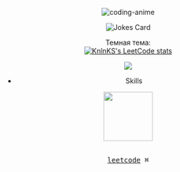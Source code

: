 <div align="center">
  
![coding-anime]([https://github.com/Wefdzen/Wefdzen/assets/108589201/781e93bb-c1e9-41e2-aea4-9004c05d89a8](https://user-images.githubusercontent.com/74038190/212284158-e840e285-664b-44d7-b79b-e264b5e54825.gif))

<img src="https://readme-jokes.vercel.app/api" alt="Jokes Card" />

Темная тема:  
[![KnlnKS's LeetCode stats](https://leetcode-stats-six.vercel.app/api?username=wefdzen&theme=dark)](https://github.com/KnlnKS/leetcode-stats)


![](https://github-profile-summary-cards.vercel.app/api/cards/repos-per-language?username=daniilshat&theme=solarized_dark)
- Skills
<img src="https://user-images.githubusercontent.com/74038190/212284087-bbe7e430-757e-4901-90bf-4cd2ce3e1852.gif" width="100">
<br><br>
<p align="center">
  <samp>
    <a href="https://leetcode.com/wefdzen/">leetcode</a> ⌘
  </samp>
</p>
